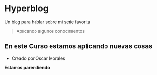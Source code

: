 # Hyperblog

Un blog para hablar sobre mi serie favorita

> Aplicando algunos conocimientos 

## En este Curso estamos aplicando nuevas cosas

* Creado por Oscar Morales

**Estamos parendiendo**